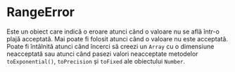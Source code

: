 # RangeError

Este un obiect care indică o eroare atunci când o valoare nu se află într-o plajă acceptată. Mai poate fi folosit atunci când o valoare nu este acceptată.
Poate fi întâlnită atunci când încerci să creezi un `Array` cu o dimensiune neacceptată sau atunci când pasezi valori neacceptate metodelor `toExponential()`, `toPrecision` și `toFixed` ale obiectului `Number`.
